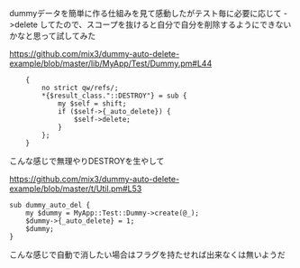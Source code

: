 dummyデータを簡単に作る仕組みを見て感動したがテスト毎に必要に応じて ->delete してたので、スコープを抜けると自分で自分を削除するようにできないかなと思って試してみた

https://github.com/mix3/dummy-auto-delete-example/blob/master/lib/MyApp/Test/Dummy.pm#L44
```
    {
        no strict qw/refs/;
        *{$result_class."::DESTROY"} = sub {
            my $self = shift;
            if ($self->{_auto_delete}) {
                $self->delete;
            }
        };
    }
```
こんな感じで無理やりDESTROYを生やして

https://github.com/mix3/dummy-auto-delete-example/blob/master/t/Util.pm#L53
```
sub dummy_auto_del {
    my $dummy = MyApp::Test::Dummy->create(@_);
    $dummy->{_auto_delete} = 1;
    $dummy;
}
```
こんな感じで自動で消したい場合はフラグを持たせれば出来なくは無いようだ
